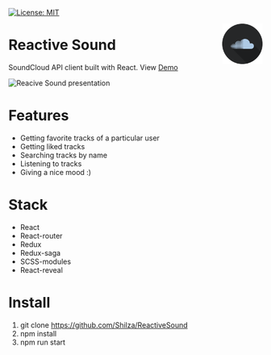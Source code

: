 <!-- [![CircleCI](https://circleci.com/gh/Shilza/ReactiveSound.svg?style=svg)](https://circleci.com/gh/Shilza/ReactiveSound) -->
[![License: MIT](https://img.shields.io/badge/License-MIT-green.svg)](https://opensource.org/licenses/MIT)

<img align="right" alt='Reactive sound logo' width="80" height="80" src="https://github.com/Shilza/ReactiveSound/blob/master/public/logo2.png" />

# Reactive Sound

SoundCloud API client built with React. View [Demo](https://shilza.github.io/ReactiveSound)

![Reacive Sound presentation](https://github.com/Shilza/ReactiveSound/blob/master/public/presentation.gif)

# Features
* Getting favorite tracks of a particular user
* Getting liked tracks
* Searching tracks by name
* Listening to tracks
* Giving a nice mood :)

# Stack
* React
* React-router
* Redux
* Redux-saga
* SCSS-modules
* React-reveal

# Install
1. git clone https://github.com/Shilza/ReactiveSound
2. npm install
3. npm run start
